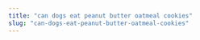 ```yaml
---
title: "can dogs eat peanut butter oatmeal cookies"
slug: "can-dogs-eat-peanut-butter-oatmeal-cookies"
---
```


